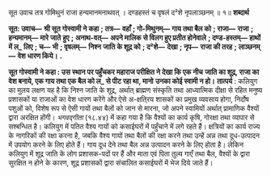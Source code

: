 सूत उवाच तत्र गोमिथुनं राजा हन्यमानमनाथवत् । दण्डहस्तं च वृषलं द²शे नृपलाञ्छनम् ॥ १॥ **शब्दार्थ** 

**सूत: उवाच—** **श्री सूत गोस्वामी ने कहा** **; तत्र—** **वहाँ** **; गो-मिथुनम्—** **गाय तथा बैल को** **; राजा—** **राजा** **; हन्यमानम्—** **मारे जाते** **हुए** **; अनाथ-वत्—** **अपने मालिक से विलग हुए प्रतीत होनेवाले** **; दण्ड-हस्तम्—** **हाथों में ल_ लिए** **; च—** **भी** **; वृषलम्—** **निश्न** **जाति के शूद्र को** **; द²शे—** **देखा** **; नृप—** **राजा की तरह** **; लाञ्छनम्—** **वेश धारण किये।** **.** 

**सूत गोस्वामी ने कहा : उस स्थान पर पहुँचकर महाराज परीक्षित ने देखा कि एक नीच** **जाति का शूद्र, राजा का वेश बनाये, एक गाय तथा एक बैल को ल_ से पीट रहा था, मानो** **उनका कोई स्वामी न हो।** **तात्पर्य** : कलियुग का मुलय लक्षण यह है कि निश्न जाति के शूद्र, अर्थात् ब्राह्मण संस्कृति तथा आध्यात्मिक दीक्षा से रहित मनुष्य प्रशासकों या राजाओं का वेश धारण करेंगे और ऐसे अ-क्षति्रय शासकों का प्रमुख व्यवसाय होगा, निर्दोष पशुओं को, विशेष रूप से ऐसी गायों तथा बैलों को जान से मारना, जो अपने स्वामियों अर्थात् प्रामाणिक वैश्यों द्वारा अरक्षित होंगी। *भगवद्गीता* (१८.४४) में कहा गया है कि वैश्यों का कार्य कृषि, गोरक्षा तथा व्यापार से सश्बन्धित है। कलियुग में पतित वैश्य गायों को कसाईघरों में पहुँचाने में लगे रहते हैं। क्षत्रियों का कार्य राज्य के नागरिकों की रक्षा करना है, जबकि वैश्य गायों तथा बैलों की रक्षा करने तथा उन्हें अन्न तथा दूध-उत्पादन में उपयोग करने के लिए होते हैं। गाय दूध देने तथा बैल अन्न उत्पादन करने के लिए होता है। लेकिन कलियुग में शूद्र जाति के लोग प्रशासक-पदों पर हैं और माता एवं पिता तुल्य गाएँ तथा बैल, वैश्यों के द्वारा सुरक्षित न होने के कारण, शूद्र प्रशासकों द्वारा संचालित कसाईघरों में भेज दिये जाते हैं। 